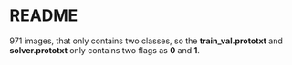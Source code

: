 README
==

971 images, that only contains two classes, so the **train_val.prototxt** and **solver.prototxt** only contains two flags as **0** and **1**.
